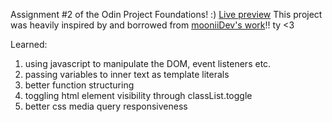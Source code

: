 Assignment #2 of the Odin Project Foundations! :) [Live preview](https://homeworkmon.github.io/rock-paper-scissors/)
This project was heavily inspired by and borrowed from [mooniiDev's work](https://github.com/mooniiDev/rock-paper-scissors-game)!! ty <3

Learned:
1. using javascript to manipulate the DOM, event listeners etc. 
2. passing variables to inner text as template literals
3. better function structuring
4. toggling html element visibility through classList.toggle
5. better css media query responsiveness
